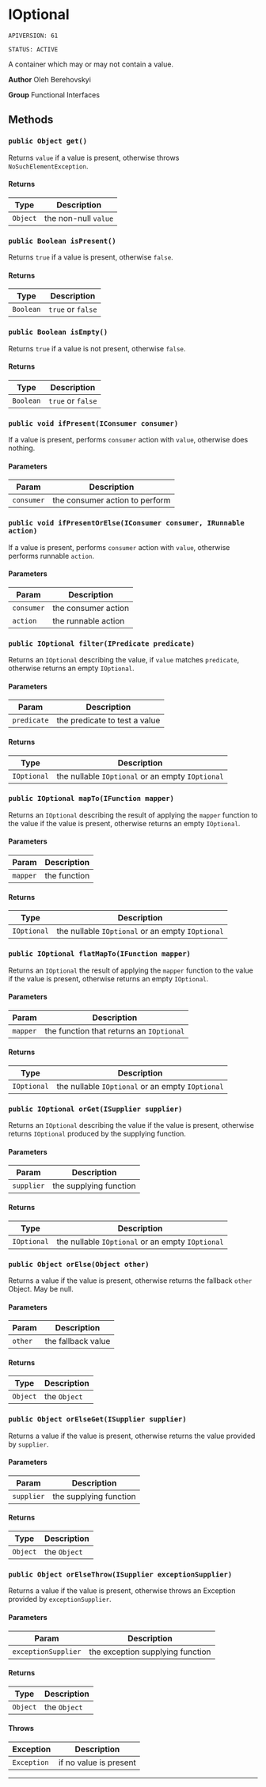 # IOptional

`APIVERSION: 61`

`STATUS: ACTIVE`

A container which may or may not contain a value.


**Author** Oleh Berehovskyi


**Group** Functional Interfaces

## Methods
### `public Object get()`

Returns `value` if a value is present, otherwise throws `NoSuchElementException`.

#### Returns

|Type|Description|
|---|---|
|`Object`|the non-null `value`|

### `public Boolean isPresent()`

Returns `true` if a value is present, otherwise `false`.

#### Returns

|Type|Description|
|---|---|
|`Boolean`|`true` or `false`|

### `public Boolean isEmpty()`

Returns `true` if a value is not present, otherwise `false`.

#### Returns

|Type|Description|
|---|---|
|`Boolean`|`true` or `false`|

### `public void ifPresent(IConsumer consumer)`

If a value is present, performs `consumer` action with `value`, otherwise does nothing.

#### Parameters

|Param|Description|
|---|---|
|`consumer`|the consumer action to perform|

### `public void ifPresentOrElse(IConsumer consumer, IRunnable action)`

If a value is present, performs `consumer` action with `value`, otherwise performs runnable `action`.

#### Parameters

|Param|Description|
|---|---|
|`consumer`|the consumer action|
|`action`|the runnable action|

### `public IOptional filter(IPredicate predicate)`

Returns an `IOptional` describing the value, if `value` matches `predicate`, otherwise returns an empty `IOptional`.

#### Parameters

|Param|Description|
|---|---|
|`predicate`|the predicate to test a value|

#### Returns

|Type|Description|
|---|---|
|`IOptional`|the nullable `IOptional` or an empty `IOptional`|

### `public IOptional mapTo(IFunction mapper)`

Returns an `IOptional` describing the result of applying the `mapper` function to the value if the value is present, otherwise returns an empty `IOptional`.

#### Parameters

|Param|Description|
|---|---|
|`mapper`|the function|

#### Returns

|Type|Description|
|---|---|
|`IOptional`|the nullable `IOptional` or an empty `IOptional`|

### `public IOptional flatMapTo(IFunction mapper)`

Returns an `IOptional` the result of applying the `mapper` function to the value if the value is present, otherwise returns an empty `IOptional`.

#### Parameters

|Param|Description|
|---|---|
|`mapper`|the function that returns an `IOptional`|

#### Returns

|Type|Description|
|---|---|
|`IOptional`|the nullable `IOptional` or an empty `IOptional`|

### `public IOptional orGet(ISupplier supplier)`

Returns an `IOptional` describing the value if the value is present, otherwise returns `IOptional` produced by the supplying function.

#### Parameters

|Param|Description|
|---|---|
|`supplier`|the supplying function|

#### Returns

|Type|Description|
|---|---|
|`IOptional`|the nullable `IOptional` or an empty `IOptional`|

### `public Object orElse(Object other)`

Returns a value if the value is present, otherwise returns the fallback `other` Object. May be null.

#### Parameters

|Param|Description|
|---|---|
|`other`|the fallback value|

#### Returns

|Type|Description|
|---|---|
|`Object`|the `Object`|

### `public Object orElseGet(ISupplier supplier)`

Returns a value if the value is present, otherwise returns the value provided by `supplier`.

#### Parameters

|Param|Description|
|---|---|
|`supplier`|the supplying function|

#### Returns

|Type|Description|
|---|---|
|`Object`|the `Object`|

### `public Object orElseThrow(ISupplier exceptionSupplier)`

Returns a value if the value is present, otherwise throws an Exception provided by `exceptionSupplier`.

#### Parameters

|Param|Description|
|---|---|
|`exceptionSupplier`|the exception supplying function|

#### Returns

|Type|Description|
|---|---|
|`Object`|the `Object`|

#### Throws

|Exception|Description|
|---|---|
|`Exception`|if no value is present|

---
